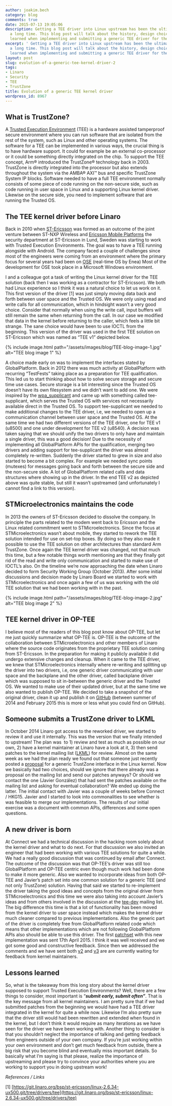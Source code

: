 ```yaml
---
author: joakim.bech
category: blog
comments: true
date: 2015-07-13 19:05:06
description: Getting a TEE driver into Linux upstream has been the ultimate goal for
  a long time. This blog post will talk about the history, design choices and lessons
  learned when implementing and submitting a generic TEE driver for the Linux kernel.
excerpt: ' Getting a TEE driver into Linux upstream has been the ultimate goal for
  a long time. This blog post will talk about the history, design choices and lessons
  learned when implementing and submitting a generic TEE driver for the Linux kernel. '
layout: post
slug: evolution-of-a-generic-tee-kernel-driver-2
tags:
- Linaro
- Security
- TEE
- TrustZone
title: Evolution of a generic TEE kernel driver
wordpress_id: 8967
---
```


## **What is TrustZone?**

A [Trusted Execution Environment](http://en.wikipedia.org/wiki/Trusted_execution_environment) (TEE) is a hardware assisted tamperproof secure environment where you can run software that are isolated from the rest of the system, such as Linux and other operating systems. The software for a TEE can be implemented in various ways, the crucial thing is to have hardware support. It could for example be an external co-processor or it could be something directly integrated on the chip. To support the TEE concept, Arm® introduced the TrustZone® technology back in 2003. TrustZone is directly integrated into the processor but also extends throughout the system via the AMBA® AXI™ bus and specific TrustZone System IP blocks. Software needed to have a full TEE environment normally consists of some piece of code running on the non-secure side, such as code running in user space in Linux and a supporting Linux kernel driver. Likewise on the secure side, you need to implement software that are running the Trusted OS.

## **The TEE kernel driver before Linaro**

Back in 2010 when [ST-Ericsson](http://en.wikipedia.org/wiki/ST-Ericsson) was formed as an outcome of the joint venture between ST-NXP Wireless and [Ericsson Mobile Platforms](http://en.wikipedia.org/wiki/Ericsson_Mobile_Platforms) the security department at ST-Ericsson in Lund, Sweden was starting to work with Trusted Execution Environments. The goal was to have a TEE running alongside with Android. The company faced a couple of challenges since most of the engineers were coming from an environment where the primary focus for several years had been on [OSE](http://en.wikipedia.org/wiki/Operating_System_Embedded) (real-time OS by Enea) Most of the development for OSE took place in a Microsoft Windows environment.

I and a colleague got a task of writing the Linux kernel driver for the TEE solution (back then I was working as a contractor for ST-Ericsson). We both had Linux experience so I think it was a natural choice to let us work on it. This first version of the driver [1] was just simply moving data back and forth between user space and the Trusted OS. We were only using read and write calls for all communication, which in hindsight wasn’t a very good choice. Consider that normally when using the write call, input buffers will still remain the same when returning from the call. In our case we modified that data in the kernel before returning to the caller, which feels a little bit strange. The sane choice would have been to use IOCTL from the beginning. This version of the driver was used in the first TEE solution on ST-Ericsson which was named as “TEE v1” depicted below.

{% include image.html path="/assets/images/blog/TEE-blog-image-1.jpg" alt="TEE blog image 1" %}

A choice made early on was to implement the interfaces stated by GlobalPlatform. Back in 2012 there was much activity at GlobalPlatform with recurring “TestFests” taking place as a preparation for TEE qualification. This led us to start thinking about how to solve secure storage and secure time use cases. Secure storage is a bit interesting since the Trusted OS doesn’t have its own filesystem and we didn’t want to add one. We were inspired by the [wpa_supplicant](http://w1.fi/wpa_supplicant) and came up with something called tee-supplicant, which serves the Trusted OS with services not necessarily available direct in the Trusted OS. To support tee-supplicant we needed to make additional changes to the TEE driver, i.e, we needed to open up a communication channel between user space and the Trusted OS. At the same time we had two different versions of the TEE driver, one for TEE v1 (u8500) and one under development for TEE v2 (u8540). A decision was taken saying that we should unify the two drivers to only have and maintain a single driver, this was a good decision! Due to the necessity of implementing all GlobalPlatform APIs for the qualification, merging two drivers and adding support for tee-supplicant the driver was almost completely re-written. Suddenly the driver started to grew in size and also started to become a bit complex. For example we needed sync points (mutexes) for messages going back and forth between the secure side and the non-secure side. A lot of GlobalPlatform related calls and data structures where showing up in the driver. In the end TEE v2 as depicted above was quite stable, but still it wasn’t upstreamed (and unfortunately I cannot find a link to this version).

## **STMicroelectronics maintains the code**

In 2013 the owners of ST-Ericsson decided to dissolve the company. In principle the parts related to the modem went back to Ericsson and the Linux related commitment went to STMicroelectronics. Since the focus at STMicroelectronics wasn’t about mobile, they started to rework the TEE solution intended for use on set-top boxes. By doing so they also made it possible to use the TEE solution on other architectures than standard Arm TrustZone. Once again the TEE kernel driver was changed, not that much this time, but a few notable things worth mentioning are that they finally got rid of the read and write only communication and started to make use of IOCTL’s also. On the timeline we’re now approaching the date when Linaro decided to form Security Working Group (October 2013). After some initial discussions and decision made by Linaro Board we started to work with STMicroelectronics and once again a few of us was working with the old TEE solution that we had been working with in the past.

{% include image.html path="/assets/images/blog/TEE-blog-image-2.jpg" alt="TEE blog image 2" %}

## **TEE kernel driver in OP-TEE**

I believe most of the readers of this blog post know about OP-TEE, but let me just quickly summarize what OP-TEE is. OP-TEE is the outcome of the collaboration between STMicroelectronics and other members of Linaro where the source code originates from the proprietary TEE solution coming from ST-Ericsson. In the preparation for making it publicly available it did undergo extensive changes and cleanup. When it came to the TEE driver, we knew that STMicroelectronics internally where re-writing and splitting up the driver into two drivers, i.e, one generic driver communicating with user space and the backplane and the other driver, called backplane driver which was supposed to sit in-between the generic driver and the Trusted OS. We wanted to make use of their updated driver, but at the same time we also wanted to publish OP-TEE. We decided to take a snapshot of the original driver, clean it up and publish it on [GitHub](https://github.com/OP-TEE/optee_linuxdriver) (between summer of 2014 and February 2015 this is more or less what you could find on GitHub).

## **Someone submits a TrustZone driver to LKML**

In October 2014 Linaro got access to the reworked driver, we started to review it and use it internally. This was the version that we finally intended to upstream! The plan was  to 1) review and test as much as possible on our own, 2) have a kernel maintainer at Linaro have a look at it, 3) then send patches to the kernel mailing list ([LKML](https://lkml.org)) for review. Almost on the same week as we had the plan ready we found out that someone just recently posted a [proposal](http://lkml.iu.edu/hypermail/linux/kernel/1411.3/04305.html) for a generic TrustZone interface in the Linux kernel. Now we basically had two choices, should we ignore that there already was a proposal on the mailing list and send our patches anyways? Or should we contact the one (Javier González) that had sent the patches available on the mailing list and asking for eventual collaboration? We ended up doing the latter. The initial contact with Javier was a couple of weeks before Connect / HKG15. Javier and I started to look into commonalities to see whether is was feasible to merge our implementations. The results of our initial exercise was a document with common APIs, differences and some open questions.

## **A new driver is born**

At Connect we had a technical discussion in the hacking room solely about the kernel driver and what to do next. For that discussion we also invited an engineer that had been working with various TEE solutions for quite a while. We had a really good discussion that was continued by email after Connect. The outcome of the discussion was that OP-TEE’s driver was still too GlobalPlatform and OP-TEE centric even though much work had been done to make it more generic. Also we wanted to incorporate ideas from both OP-TEE and Javier’s patch set into one common solution for a generic TEE (and not only TrustZone) solution. Having that said we started to re-implement the driver taking the good ideas and concepts from the original driver from STMicroelectronics and this time we were also taking into account Javier’s ideas and from others involved in the discussion at the [tee-dev](https://lists.linaro.org/mailman/listinfo/tee-dev) mailing list. The big difference this time is that a lot of functionality has been moved from the kernel driver to user space instead which makes the kernel driver much cleaner compared to previous implementations. Also the generic part of the driver is completely free from GlobalPlatform related code which means that other implementations which are not following GlobalPlatform APIs also should be able to use this driver. The first [patchset](https://lkml.org/lkml/2015/4/17/63) with this new implementation was sent 17th April 2015. I think it was well received and we got some good and constructive feedback. Since then we addressed the comments and we have sent both [v2](https://lkml.org/lkml/2015/4/30/43) and [v3](https://lists.linaro.org/pipermail/tee-dev/2015-March/000074.html) are are currently waiting for feedback from kernel maintainers.

## **Lessons learned**

So, what is the takeaway from this long story about the kernel driver supposed to support Trusted Execution Environments? Well, there are a few things to consider, most important is “**_submit early, submit often”_**. That is the key message from all kernel maintainers. I am pretty sure that if we had submitted patches from the beginning we would have had a TEE driver integrated in the kernel for quite a while now. Likewise I’m also pretty sure that the driver still would had been rewritten and extended when found in the kernel, but I don’t think it would require as many iterations as we have seen for the driver we have been working with. Another thing to consider is that you shouldn’t neglect the importance of talking and getting feedback from engineers outside of your own company. If you’re just working within your own environment and don’t get much feedback from outside, there a big risk that you become blind and eventually miss important details. So basically what I’m saying is that please, realize the importance of upstreaming and please try to convince your authorities where you are working to support you in doing upstream work!

_References / Links_

[1] [https://git.linaro.org/bsp/st-ericsson/linux-2.6.34-ux500.git/tree/drivers/tee](https://git.linaro.org/bsp/st-ericsson/linux-2.6.34-ux500.git/tree/drivers/tee)